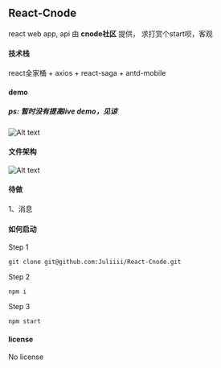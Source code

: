 ## React-Cnode

react web app, api 由 **cnode社区** 提供， 求打赏个start呗，客观

####  技术栈
react全家桶 + axios + react-saga + antd-mobile

####  demo
##### ps: 暂时没有提高live demo，见谅
![Alt text](./a.gif)

####  文件架构
![Alt text](./snipaste_20171003_013310.png)

#### 待做

1、消息

####  如何启动
Step 1
```
git clone git@github.com:Juliiii/React-Cnode.git
```

Step 2
```
npm i
```

Step 3
```
npm start
```
#### license

No license